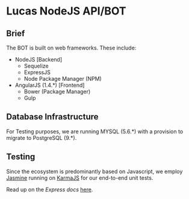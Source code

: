 # Lucas NodeJS API/BOT

## Brief
The BOT is built on web frameworks. These include:
  + NodeJS [Backend]
    + Sequelize
    + ExpressJS
    + Node Package Manager (NPM)
  + AngularJS (1.4.\*) [Frontend]
    + Bower (Package Manager)
    + Gulp

## Database Infrastructure
For Testing purposes, we are running MYSQL (5.6.\*) with a provision to migrate to PostgreSQL (9.\*).

## Testing
Since the ecosystem is predominantly based on Javascript, we employ [Jasmine](http://jasmine.github.io/2.5/introduction.html) running on [KarmaJS](https://karma-runner.github.io/1.0/index.html) for our end-to-end unit tests.

Read up on the _Express docs_ [here](express.md).

